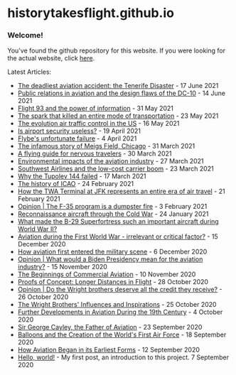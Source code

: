 # historytakesflight.github.io

### Welcome!
You've found the github repository for this website. If you were looking for the actual website, click <a href="https://historytakesflight.github.io/" target="_blank">here</a>. 

Latest Articles:
* [The deadliest aviation accident: the Tenerife Disaster](https://historytakesflight.github.io/safety/tenerife) - 17 June 2021
* [Public relations in aviation and the design flaws of the DC-10](https://historytakesflight.github.io/safety/dc-10) - 14 June 2021
* [Flight 93 and the power of information](https://historytakesflight.github.io/safety/flight-93) - 31 May 2021
* [The spark that killed an entire mode of transportation](https://historytakesflight.github.io/safety/hindenburg) - 23 May 2021
* [The evolution air traffic control in the US](https://historytakesflight.github.io/safety/atc) - 16 May 2021
* [Is airport security useless?](https://historytakesflight.github.io/safety/airport-security) - 19 April 2021
* [Flybe's unfortunate failure](https://historytakesflight.github.io/commercial/flybe) - 4 April 2021
* [The infamous story of Meigs Field, Chicago](https://historytakesflight.github.io/commercial/meigs-field) - 31 March 2021 
* [A flying guide for nervous travelers](https://historytakesflight.github.io/safety/nervous-flyers) - 30 March 2021
* [Environmental impacts of the aviation industry](https://historytakesflight.github.io/commercial/environment) - 27 March 2021
* [Southwest Airlines and the low-cost carrier boom](https://historytakesflight.github.io/commercial/lcc) - 23 March 2021
* [Why the Tupolev 144 failed](https://historytakesflight.github.io/commercial/tu-144) - 17 March 2021
* [The history of ICAO](https://historytakesflight.github.io/commercial/icao) - 24 February 2021
* [How the TWA Terminal at JFK represents an entire era of air travel](https://historytakesflight.github.io/commercial/twa-terminal) - 21 February 2021
* [Opinion | The F-35 program is a dumpster fire](https://historytakesflight.github.io/opinion/f-35) - 3 February 2021
* [Reconnaissance aircraft through the Cold War](https://historytakesflight.github.io/military/cold-war) - 24 January 2021
* [What made the B-29 Superfortress such an important aircraft during World War II?](https://historytakesflight.github.io/military/superfortress)
* [Aviation during the First World War - irrelevant or critical factor?](https://historytakesflight.github.io/military/first-world-wor) - 15 December 2020
* [How aviation first entered the military scene](https://historytakesflight.github.io/military/first-uses-of-aviation) - 6 December 2020
* [Opinion | What would a Biden Presidency mean for the aviation industry?](https://historytakesflight.github.io/opinion/biden-aviation-industry) - 15 November 2020
* [The Beginnings of Commercial Aviation](https://historytakesflight.github.io/beginnings/beginnings-of-commercial-aviation) - 10 November 2020
* [Proofs of Concept: Longer Distances in Flight](https://historytakesflight.github.io/beginnings/longer-distances) - 28 October 2020
* [Opinion | Do the Wright brothers deserve all the credit they receive?](https://historytakesflight.github.io/beginnings/wright-brothers-credit) - 26 October 2020
* [The Wright Brothers' Influences and Inspirations](https://historytakesflight.github.io/beginnings/wright-brothers-influences) - 25 October 2020
* [Further Developments in Aviation During the 19th Century](https://historytakesflight.github.io/beginnings/nineteenth-century) - 4 October 2020
* [Sir George Cayley, the Father of Aviation](https://historytakesflight.github.io/beginnings/george-cayley) - 23 September 2020
* [Balloons and the Creation of the World's First Air Force](https://historytakesflight.github.io/beginnings/balloons) - 18 September 2020
* [How Aviation Began in its Earliest Forms](https://historytakesflight.github.io/beginnings/earliest-forms) - 12 September 2020
* [Hello, world!](https://historytakesflight.github.io/misc/hello-world) - My first post, an introduction to this project. 7 September 2020
